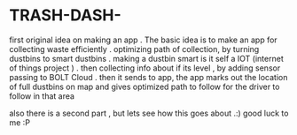 # TRASH-DASH-
first original idea on making an app . 
The basic idea is to make an app for collecting waste efficiently . 
optimizing path of collection, by turning dustbins to smart dustbins . 
making a dustbin smart is it self a IOT (internet of things project ) .
then collecting info about if its level , by adding sensor passing to BOLT Cloud .
then it sends to app, the app marks out the location of full dustbins on map and gives optimized path to follow for the driver to follow in that area 

also there is a second part , but lets see how this goes about .:) good luck to me :P 




